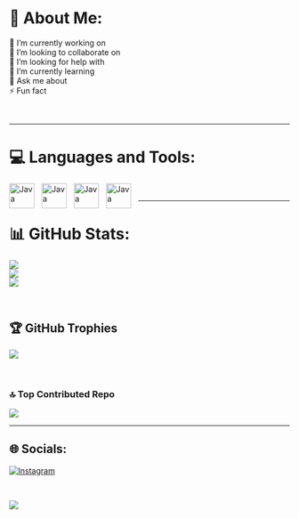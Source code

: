 # 💫 About Me:

🔭 I’m currently working on<br>
👯 I’m looking to collaborate on<br>
🤝 I’m looking for help with<br>
🌱 I’m currently learning<br>
💬 Ask me about<br>
⚡ Fun fact

<br/>

---
# 💻 Languages and Tools:

<img align="left" alt="Java" width="45px" style="padding-right:10px;" src="https://cdn.jsdelivr.net/gh/devicons/devicon@latest/icons/html5/html5-plain.svg" />
<img align="left" alt="Java" width="45px" style="padding-right:10px;" src="https://cdn.jsdelivr.net/gh/devicons/devicon@latest/icons/javascript/javascript-plain.svg" />
<img align="left" alt="Java" width="45px" style="padding-right:10px;" src="https://cdn.jsdelivr.net/gh/devicons/devicon@latest/icons/react/react-original.svg" />
<img align="left" alt="Java" width="45px" style="padding-right:10px;" src="https://cdn.jsdelivr.net/gh/devicons/devicon@latest/icons/postgresql/postgresql-plain.svg" />

<br/>

---


# 📊 GitHub Stats:

![](https://github-readme-stats.vercel.app/api?username=daniel-sanpedro&theme=react&hide_border=false&include_all_commits=false&count_private=false)<br/>
![](https://github-readme-streak-stats.herokuapp.com/?user=daniel-sanpedro&theme=react&hide_border=false)<br/>
![](https://github-readme-stats.vercel.app/api/top-langs/?username=daniel-sanpedro&theme=react&hide_border=false&include_all_commits=false&count_private=false&layout=compact)

<br/>



## 🏆 GitHub Trophies

![](https://github-profile-trophy.vercel.app/?username=daniel-sanpedro&theme=discord&no-frame=false&no-bg=true&margin-w=4)

<br/>

### 🔝 Top Contributed Repo

![](https://github-contributor-stats.vercel.app/api?username=daniel-sanpedro&limit=5&theme=nord&combine_all_yearly_contributions=true)

---
## 🌐 Socials:

[![Instagram](https://img.shields.io/badge/Instagram-%23E4405F.svg?logo=Instagram&logoColor=white)](https://instagram.com/dubbleru_619)

<br/>

[![](https://visitcount.itsvg.in/api?id=daniel-sanpedro&icon=2&color=1)](https://visitcount.itsvg.in)

<!-- Proudly created with GPRM ( https://gprm.itsvg.in ) -->
